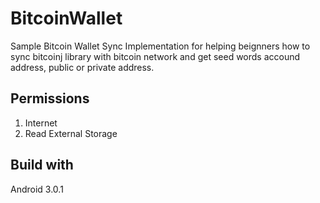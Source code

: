 # BitcoinWallet
Sample Bitcoin Wallet Sync Implementation for helping beignners how to sync bitcoinj library with bitcoin network and get
seed words accound address, public or private address.

## Permissions
1. Internet
2. Read External Storage

## Build with
Android 3.0.1
